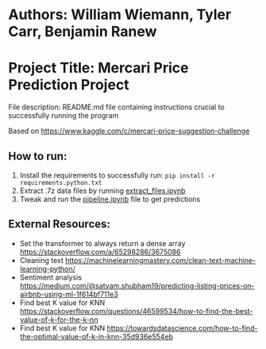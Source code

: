  # Authors: William Wiemann, Tyler Carr, Benjamin Ranew
 # Project Title: Mercari Price Prediction Project
 File description: README.md file containing instructions crucial to successfully running the program

Based on https://www.kaggle.com/c/mercari-price-suggestion-challenge

## How to run:

1. Install the requirements to successfully run: `pip install -r requirements.python.txt`
2. Extract .7z data files by running [extract_files.ipynb](extract_files.ipynb)
3. Tweak and run the [pipeline.ipynb](pipeline.ipynb) file to get predictions

## External Resources:

- Set the transformer to always return a dense array https://stackoverflow.com/a/65298286/3675086
- Cleaning text https://machinelearningmastery.com/clean-text-machine-learning-python/
- Sentiment analysis https://medium.com/@satyam.shubham19/predicting-listing-prices-on-airbnb-using-ml-1f614bf711e3
- Find best K value for KNN https://stackoverflow.com/questions/46599534/how-to-find-the-best-value-of-k-for-the-k-nn
- Find best K value for KNN https://towardsdatascience.com/how-to-find-the-optimal-value-of-k-in-knn-35d936e554eb

